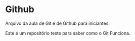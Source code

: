 # Github 

Arquivo da aula de Git e de Github para iniciantes.

Este é um repositório teste para saber como o Git Funciona. 

